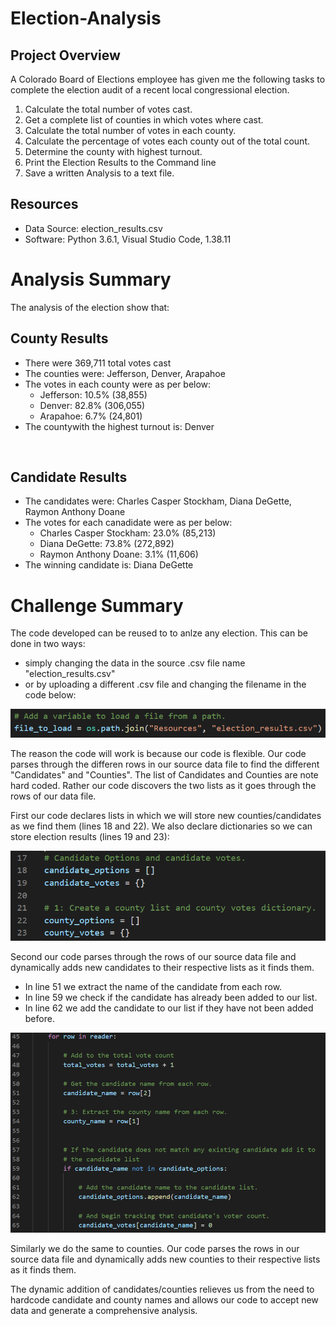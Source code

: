 # Election-Analysis

## Project Overview
A Colorado Board of Elections employee has given me the following tasks to complete the election audit of a recent local congressional election.
1. Calculate the total number of votes cast.
2. Get a complete list of counties in which votes where cast.
4. Calculate the total number of votes in each county.
5. Calculate the percentage of votes each county out of the total count.
6. Determine the county with highest turnout.
7. Print the Election Results to the Command line
8. Save a written Analysis to a text file.

## Resources
- Data Source: election_results.csv
- Software: Python 3.6.1, Visual Studio Code, 1.38.11

# Analysis Summary
The analysis of the election show that:

## County Results

- There were 369,711 total votes cast
- The counties were: Jefferson, Denver, Arapahoe
- The votes in each county were as per below:
  * Jefferson: 10.5% (38,855)
  * Denver: 82.8% (306,055)
  * Arapahoe: 6.7% (24,801)
- The countywith the highest turnout is: Denver

 <br /> 
 
## Candidate Results

- The candidates were: Charles Casper Stockham, Diana DeGette, Raymon Anthony Doane
- The votes for each canadidate were as per below:
  * Charles Casper Stockham: 23.0% (85,213)
  * Diana DeGette: 73.8% (272,892)
  * Raymon Anthony Doane: 3.1% (11,606)
 -  The winning candidate is: Diana DeGette

# Challenge Summary

The code developed can be reused to to anlze any election. 
This can be done in two ways:
- simply changing the data in the source .csv file name "election_results.csv" 
- or by uploading a different .csv file and changing the filename in the code below:

![Read_CSV](/Resources/Read_CSV.PNG)

The reason the code will work is because our code is flexible. Our code parses through the differen rows in our source data file to find the different "Candidates" and "Counties". The list of Candidates and Counties are note hard coded. Rather our code discovers the two lists as it goes through the rows of our data file. 

First our code declares lists in which we will store new counties/candidates as we find them (lines 18 and 22). We also declare dictionaries so we can store election results (lines 19 and 23):

![Lists](/Resources/Declaring_Lists.PNG)

Second our code parses through the rows of our source data file and dynamically adds new candidates to their respective lists as it finds them. 
- In line 51 we extract the name of the candidate from each row.
- In line 59 we check if the candidate has already been added to our list.
- In line 62 we add the candidate to our list if they have not been added before.

![Adding_to_Lists](/Resources/Adding_to_lists.PNG)

Similarly we do the same to counties. Our code parses the rows in our source data file and dynamically adds new counties to their respective lists as it finds them. 

The dynamic addition of candidates/counties relieves us from the need to hardcode candidate and county names and allows our code to accept new data and generate a comprehensive analysis.  
